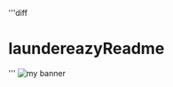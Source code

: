 '''diff
# laundereazyReadme
'''
<img src="https://user-images.githubusercontent.com/82299544/193416743-c7506438-9853-4418-bdc0-58e4dead9f67.gif" alt="my banner">

